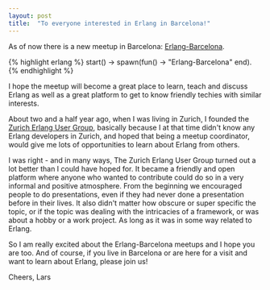 ```yaml
---
layout: post
title:  "To everyone interested in Erlang in Barcelona!"
---
```


As of now there is a new meetup in Barcelona:
[Erlang-Barcelona](http://www.meetup.com/Erlang-Barcelona/).

{% highlight erlang %}
start() ->
    spawn(fun() ->
                  "Erlang-Barcelona"
          end).
{% endhighlight %}

I hope the meetup will become a great place to learn, teach and
discuss Erlang as well as a great platform to get to know friendly
techies with similar interests.

About two and a half year ago, when I was living in Zurich, I founded
the
[Zurich Erlang User Group](http://www.meetup.com/Zurich-Erlang-User-Group/),
basically because I at that time didn't know any Erlang developers in
Zurich, and hoped that being a meetup coordinator, would give me lots
of opportunities to learn about Erlang from others.

I was right - and in many ways, The Zurich Erlang User Group turned
out a lot better than I could have hoped for. It became a friendly and
open platform where anyone who wanted to contribute could do so in a
very informal and positive atmosphere. From the beginning we
encouraged people to do presentations, even if they had never done a
presentation before in their lives. It also didn't matter how obscure
or super specific the topic, or if the topic was dealing with the
intricacies of a framework, or was about a hobby or a work project. As
long as it was in some way related to Erlang.

So I am really excited about the Erlang-Barcelona meetups and I hope
you are too. And of course, if you live in Barcelona or are here for a
visit and want to learn about Erlang, please join us!

Cheers,
Lars

